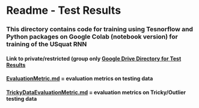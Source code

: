 # Readme - Test Results
### This directory contains code for training using Tesnorflow and Python packages on Google Colab (notebook version) for training of the USquat RNN 


#### 
####   Link to private/restricted (group only  [Google Drive Directory for Test Results](https://drive.google.com/drive/folders/1BqMZunEPIufSncOe74UgI_k6L0cWSJNP?usp=sharing)
####   [EvaluationMetric.md](https://github.com/grewe/USquatTrain/blob/main/TestResults/EvauationMetrics.md) = evaluation metrics on testing data
####   [TrickyDataEvaluationMetric.md](https://github.com/grewe/USquatTrain/blob/main/TestResults/TrickyDataEvaluationMetrics.md) = evaluation metrics on Tricky/Outlier testing data
